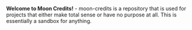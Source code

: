 **Welcome to Moon Credits!** - moon-credits is a repository that is used for projects that either make total sense or have no purpose at all. This is essentially a sandbox for anything.
